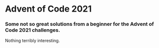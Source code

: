 # Advent of Code 2021
### Some not so great solutions from a beginner for the Advent of Code 2021 challenges.
    
Nothing terribly interesting.
